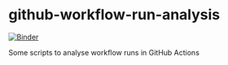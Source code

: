 # github-workflow-run-analysis

[![Binder](https://mybinder.org/badge_logo.svg)](https://mybinder.org/v2/gh/sgibson91/github-workflow-run-analysis/HEAD?labpath=workflow_run_vis.ipnb)

Some scripts to analyse workflow runs in GitHub Actions

